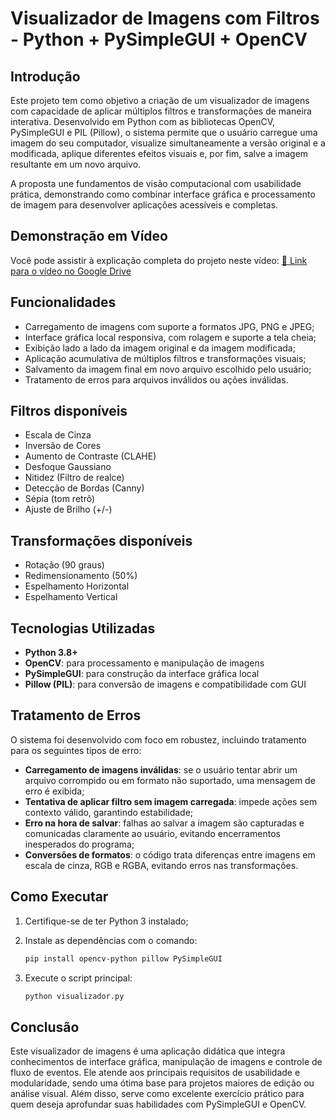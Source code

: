 # Visualizador de Imagens com Filtros - Python + PySimpleGUI + OpenCV

## Introdução

Este projeto tem como objetivo a criação de um visualizador de imagens com capacidade de aplicar múltiplos filtros e transformações de maneira interativa. Desenvolvido em Python com as bibliotecas OpenCV, PySimpleGUI e PIL (Pillow), o sistema permite que o usuário carregue uma imagem do seu computador, visualize simultaneamente a versão original e a modificada, aplique diferentes efeitos visuais e, por fim, salve a imagem resultante em um novo arquivo.

A proposta une fundamentos de visão computacional com usabilidade prática, demonstrando como combinar interface gráfica e processamento de imagem para desenvolver aplicações acessíveis e completas.

## Demonstração em Vídeo

Você pode assistir à explicação completa do projeto neste vídeo: [🔗 Link para o vídeo no Google Drive](https://drive.google.com/file/d/1a9WU2Jw7RVOjw2przwvCSYEqqc3yD-6q/view?usp=sharing)

## Funcionalidades

* Carregamento de imagens com suporte a formatos JPG, PNG e JPEG;
* Interface gráfica local responsiva, com rolagem e suporte a tela cheia;
* Exibição lado a lado da imagem original e da imagem modificada;
* Aplicação acumulativa de múltiplos filtros e transformações visuais;
* Salvamento da imagem final em novo arquivo escolhido pelo usuário;
* Tratamento de erros para arquivos inválidos ou ações inválidas.

## Filtros disponíveis

* Escala de Cinza
* Inversão de Cores
* Aumento de Contraste (CLAHE)
* Desfoque Gaussiano
* Nitidez (Filtro de realce)
* Detecção de Bordas (Canny)
* Sépia (tom retrô)
* Ajuste de Brilho (+/-)

## Transformações disponíveis

* Rotação (90 graus)
* Redimensionamento (50%)
* Espelhamento Horizontal
* Espelhamento Vertical

## Tecnologias Utilizadas

* **Python 3.8+**
* **OpenCV**: para processamento e manipulação de imagens
* **PySimpleGUI**: para construção da interface gráfica local
* **Pillow (PIL)**: para conversão de imagens e compatibilidade com GUI

## Tratamento de Erros

O sistema foi desenvolvido com foco em robustez, incluindo tratamento para os seguintes tipos de erro:

* **Carregamento de imagens inválidas**: se o usuário tentar abrir um arquivo corrompido ou em formato não suportado, uma mensagem de erro é exibida;
* **Tentativa de aplicar filtro sem imagem carregada**: impede ações sem contexto válido, garantindo estabilidade;
* **Erro na hora de salvar**: falhas ao salvar a imagem são capturadas e comunicadas claramente ao usuário, evitando encerramentos inesperados do programa;
* **Conversões de formatos**: o código trata diferenças entre imagens em escala de cinza, RGB e RGBA, evitando erros nas transformações.

## Como Executar

1. Certifique-se de ter Python 3 instalado;
2. Instale as dependências com o comando:

   ```bash
   pip install opencv-python pillow PySimpleGUI
   ```
3. Execute o script principal:

   ```bash
   python visualizador.py
   ```

## Conclusão

Este visualizador de imagens é uma aplicação didática que integra conhecimentos de interface gráfica, manipulação de imagens e controle de fluxo de eventos. Ele atende aos principais requisitos de usabilidade e modularidade, sendo uma ótima base para projetos maiores de edição ou análise visual. Além disso, serve como excelente exercício prático para quem deseja aprofundar suas habilidades com PySimpleGUI e OpenCV.

